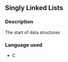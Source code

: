 ## Singly Linked Lists <br />
### Description <br />
The start of data structures <br />
### Language used <br />
- C

